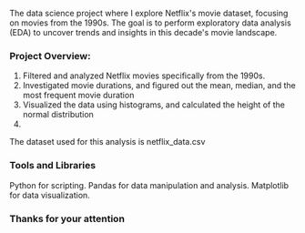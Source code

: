 The data science project where I explore Netflix's movie dataset, focusing on movies from the 1990s. 
The goal is to perform exploratory data analysis (EDA) to uncover trends and insights in this decade's movie landscape.

### Project Overview:

1) Filtered and analyzed Netflix movies specifically from the 1990s.
2) Investigated movie durations, and figured out the mean, median, and the most frequent movie duration
4) Visualized the data using histograms, and calculated the height of the normal distribution
5) 

The dataset used for this analysis is netflix_data.csv

### Tools and Libraries

Python for scripting.
Pandas for data manipulation and analysis.
Matplotlib for data visualization.

### Thanks for your attention
